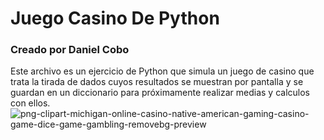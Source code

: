 # Juego Casino De Python
### Creado por Daniel Cobo
Este archivo es un ejercicio de Python que simula un juego de casino que trata la tirada de dados cuyos resultados se muestran por pantalla y se guardan en un diccionario
para próximamente realizar medias y calculos con ellos.
![png-clipart-michigan-online-casino-native-american-gaming-casino-game-dice-game-gambling-removebg-preview](https://github.com/user-attachments/assets/80909135-30c1-4c33-bff2-d396d2b78ba2)
